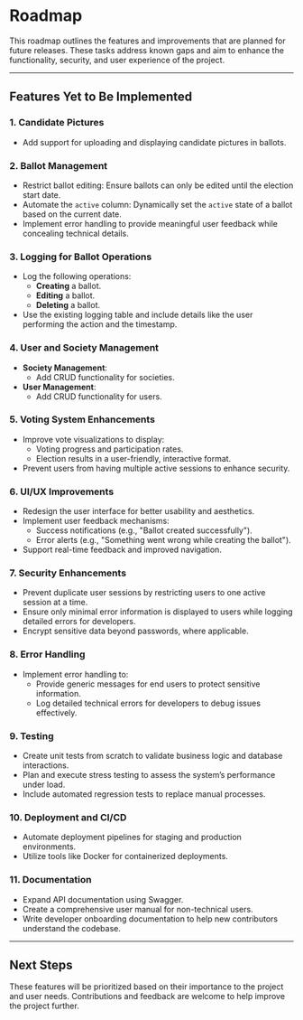 
# Roadmap

This roadmap outlines the features and improvements that are planned for future releases. These tasks address known gaps and aim to enhance the functionality, security, and user experience of the project.

---

## Features Yet to Be Implemented

### **1. Candidate Pictures**
   - Add support for uploading and displaying candidate pictures in ballots.

### **2. Ballot Management**
   - Restrict ballot editing: Ensure ballots can only be edited until the election start date.
   - Automate the `active` column: Dynamically set the `active` state of a ballot based on the current date.
   - Implement error handling to provide meaningful user feedback while concealing technical details.

### **3. Logging for Ballot Operations**
   - Log the following operations:
     - **Creating** a ballot.
     - **Editing** a ballot.
     - **Deleting** a ballot.
   - Use the existing logging table and include details like the user performing the action and the timestamp.

### **4. User and Society Management**
   - **Society Management**:
     - Add CRUD functionality for societies.
   - **User Management**:
     - Add CRUD functionality for users.

### **5. Voting System Enhancements**
   - Improve vote visualizations to display:
     - Voting progress and participation rates.
     - Election results in a user-friendly, interactive format.
   - Prevent users from having multiple active sessions to enhance security.

### **6. UI/UX Improvements**
   - Redesign the user interface for better usability and aesthetics.
   - Implement user feedback mechanisms:
     - Success notifications (e.g., "Ballot created successfully").
     - Error alerts (e.g., "Something went wrong while creating the ballot").
   - Support real-time feedback and improved navigation.

### **7. Security Enhancements**
   - Prevent duplicate user sessions by restricting users to one active session at a time.
   - Ensure only minimal error information is displayed to users while logging detailed errors for developers.
   - Encrypt sensitive data beyond passwords, where applicable.

### **8. Error Handling**
   - Implement error handling to:
     - Provide generic messages for end users to protect sensitive information.
     - Log detailed technical errors for developers to debug issues effectively.

### **9. Testing**
   - Create unit tests from scratch to validate business logic and database interactions.
   - Plan and execute stress testing to assess the system’s performance under load.
   - Include automated regression tests to replace manual processes.

### **10. Deployment and CI/CD**
   - Automate deployment pipelines for staging and production environments.
   - Utilize tools like Docker for containerized deployments.

### **11. Documentation**
   - Expand API documentation using Swagger.
   - Create a comprehensive user manual for non-technical users.
   - Write developer onboarding documentation to help new contributors understand the codebase.

---

## Next Steps

These features will be prioritized based on their importance to the project and user needs. Contributions and feedback are welcome to help improve the project further.
